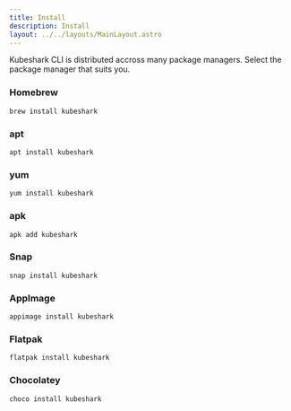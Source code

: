 ```yaml
---
title: Install
description: Install
layout: ../../layouts/MainLayout.astro
---
```


Kubeshark CLI is distributed accross many package managers. Select the package manager that suits you.

### Homebrew

```shell
brew install kubeshark
```

### apt

```shell
apt install kubeshark
```

### yum

```shell
yum install kubeshark
```

### apk

```shell
apk add kubeshark
```

### Snap

```shell
snap install kubeshark
```

### AppImage

```shell
appimage install kubeshark
```

### Flatpak

```shell
flatpak install kubeshark
```

### Chocolatey

```shell
choco install kubeshark
```
